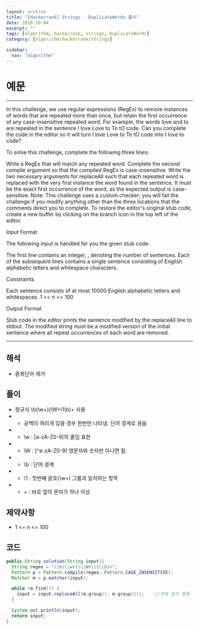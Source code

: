 ```yaml
---
layout: archive
title: "[Hackerrank] Strings - DuplicateWords 풀이"
date: 2018-10-04
excerpt: ""
tags: [algorithm, hackerrank, strings, DuplicateWords]
category: [algorithm/hackerrank/strings]

sidebar:
  nav: "algorithm"
---
```


# 예문

* * *

In this challenge, we use regular expressions (RegEx) to remove instances of words that are repeated more than once, but retain the first occurrence of any case-insensitive repeated word. For example, the words love and to are repeated in the sentence I love Love to To tO code. Can you complete the code in the editor so it will turn I love Love to To tO code into I love to code?

To solve this challenge, complete the following three lines:

Write a RegEx that will match any repeated word.
Complete the second compile argument so that the compiled RegEx is case-insensitive.
Write the two necessary arguments for replaceAll such that each repeated word is replaced with the very first instance the word found in the sentence. It must be the exact first occurrence of the word, as the expected output is case-sensitive.
Note: This challenge uses a custom checker; you will fail the challenge if you modify anything other than the three locations that the comments direct you to complete. To restore the editor's original stub code, create a new buffer by clicking on the branch icon in the top left of the editor.

Input Format

The following input is handled for you the given stub code:

The first line contains an integer, , denoting the number of sentences.
Each of the  subsequent lines contains a single sentence consisting of English alphabetic letters and whitespace characters.

Constraints

Each sentence consists of at most 10000 English alphabetic letters and whitespaces.
1 <= n <= 100

Output Format

Stub code in the editor prints the sentence modified by the replaceAll line to stdout. The modified string must be a modified version of the initial sentence where all repeat occurrences of each word are removed.

* * *

## 해석

* 중복단어 제거

## 풀이

* 정규식 \b(\w+)(\W+\1\b)+ 사용
* * 공백이 여러개 있을 경우 한번만 나타냄. 단어 경계로 끊음
* * \w : [a-zA-Z0-9]의 줄임 표현
* * \W : [^a-zA-Z0-9] 영문자와 숫자만 아니면 됨.
* * \b : 단어 경계
* * \1 : 첫번째 괄호(\w+) 그룹과 일치하는 항목
* * \+ : 바로 앞의 문자가 하나 이상

## 제약사항

* 1 <= n <= 100

## 코드

``` java
public String solution(String input){
  String regex = "\\b(\\w+)(\\W+\\1\\b)+";
  Pattern p = Pattern.compile(regex, Pattern.CASE_INSENSITIVE);
  Matcher m = p.matcher(input);

  while (m.find()) {
    input = input.replaceAll(m.group(), m.group(1));    //전체 일치 항목 중에 첫번째 일치하는 것으로 바꿔줌
  }

  System.out.println(input);
  return input;
}
```